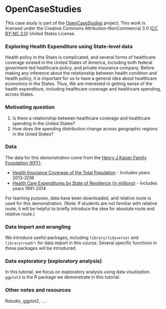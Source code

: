 # OpenCaseStudies

This case study is part of the [OpenCaseStudies]() project. This work is licensed under the Creative Commons Attribution-NonCommercial 3.0 ([CC BY-NC 3.0](https://creativecommons.org/licenses/by-nc/3.0/us/)) United States License.


### Exploring Health Expenditure using State-level data 

Health policy in the Staes is complicated, and several forms of healthcare 
coverage existed in the United States of America, including both federal goverment-led 
healthcare policy, and private insurance company. Before making any inference about 
the relationship between health condition and health policy, it is important for us to 
have a general idea about healthcare economics in the States. Thus, We are interested in 
getting sense of the health expenditure, including healthcare coverage and 
healthcare spending, across States.  

### Motivating question

1. Is there a relationship between healthcare coverage and healthcare spending in the United States?   
2. How does the spending distribution change across geographic regions in the Unied States?  

### Data

The data for this demonstration come from the [Henry J Kaiser Family Foundation (KFF)](https://www.kff.org). 

* [Health Insurance Coverage of the Total Population](https://www.kff.org/other/state-indicator/total-population/) - Includes years 2013-2016
* [Health Care Expenditures by State of Residence (in millions)](https://www.kff.org/other/state-indicator/health-care-expenditures-by-state-of-residence-in-millions/) - Includes years 1991-2014
 
For learning purpose, data have been downloaded, and relative route is used for this demonstration. 
(Note: If students are not familiar with relative route, it will be helpful to briefly introduce 
the idea for absolute route and relative route.)

### Data Import and wrangling 

We introduce useful packages, including  `library(tidyverse)` and `library(readr)` 
for data import in this course. Several specific functions in these packages will 
be introduced. 

### Data exploratory (exploratory analysis)   
In this tutorial, we focus on exploratory analysis using data visulization. `ggplot2` is the R package 
we demonstrate in this tutorial. 

### Other notes and resources

Rstudio, ggplot2, .... 
